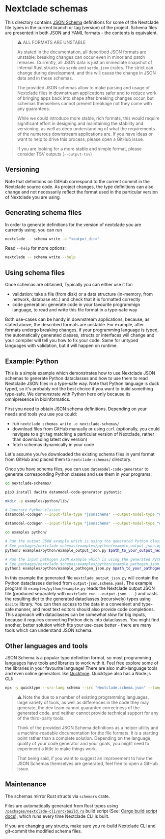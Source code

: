 # Nextclade schemas

This directory contains [JSON Schema](https://json-schema.org/) definitions for some of the Nextclade file types in the current branch or tag (version) of the project. Schema files are presented in both JSON and YAML formats - the contents is equivalent.

> ⚠️ ALL FORMATS ARE UNSTABLE
>
> As stated in the documentation, all described JSON formats are unstable: breaking changes can occur even in minor and patch releases. Currently, all JSON data is just an immediate snapshot of internal Rust structs via `serde` and `serde_json` crates. The strict can change during development, and this will cause the change in JSON data and in these schemas.
>
> The provided JSON schemas allow to make parsing and usage of Nextclade files in downstream applications safer and to reduce work of bringing apps back into shape after breaking changes occur, but schemas themselves cannot prevent breakage not they come with any guarantees.
>
> While we could introduce more stable, rich formats, this would require significant effort in designing and maintaining the stability and versioning, as well as deep understanding of what the requirements of the numerous downstream applications are. If you have ideas or want to help to drive this process, please open a GitHub issue.

> If you are looking for a more stable and simple format, please consider TSV outputs (`--output-tsv`)

## Versioning

Note that definitions on GitHub correspond to the current commit in the Nextclade source code. As project changes, the type definitions can also change and not necessarily reflect the format used in the particular version of Nextclade you are using.

## Generating schema files

In order to generate definitions for the version of nextclade you are currently using, you can run

```bash
nextclade -- schema write -o "<output_dir>"
```

Read `--help` for more options:

```bash
nextclade -- schema write --help
```

## Using schema files

Once schemas are obtained, Typically you can either use it for:

- validation: take a file (from disk) or a data structure (in-memory, from network, database etc.) and check that it is formatted correctly
- code generation: generate code in your favourite programmign language, to read and write this file format in a type-safe way

Both use-cases can be handy in downstream applications, because, as stated above, the described formats are unstable. For example, after formats undergo breaking changes, if your programming language is typed, the automatically generated classes, structs or interfaces will change and your compiler will tell you how to fix your code. Same for untyped languages with validation, but it will happen on runtime.

## Example: Python

This is a simple example which demonstrates how to use Nextclade JSON schemas to generate Python dataclasses and how to use them to read Nextclade JSON files in a type-safe way. Note that Python language is duck typed, so it's probably not the best choice if you want to build something type-safe. We demonstrate with Python here only because its omnipresence in bioinformatics.

First you need to obtain JSON schema definitions. Depending on your needs and tools you use you could:

- run `nextclade schemas write -o nextclade-schemas/`
- download files from GitHub manually or using `curl` (optionally, you could navigate to a git tag matching a particular version of Nextclade, rather than downloading latest dev version)
- fetch schemas dynamically in your code

Let's assume you've downloaded the existing schema files in yaml format from GitHub and placed them to `nextclade-schemas/` directory.

Once you have schema files, you can use `datamodel-code-generator` to generate corresponding Python classes and use them in your programs:

```bash
cd nextclade-schemas/

pip3 install dacite datamodel-code-generator pydantic

mkdir -p examples/python/lib/

# Generate Python classes
datamodel-codegen --input-file-type "jsonschema" --output-model-type "dataclasses.dataclass" --enum-field-as-literal=all --input "output-json.schema.yaml" --output "examples/python/lib/nextclade_output_json.py"

datamodel-codegen --input-file-type "jsonschema" --output-model-type "dataclasses.dataclass" --enum-field-as-literal=all --input "input-pathogen-json.schema.yaml" --output "examples/python/lib/nextclade_input_pathogen_json.py"

cd examples python/

# Run the output JSON example which is using the generated Python classes.
# See packages/nextclade-schemas/examples/python/example_output_json.py
python3 examples/python/example_output_json.py $path_to_your_output_nextclade_json

# Run the input pathogen JSON example which is using the generated Python classes.
# See packages/nextclade-schemas/examples/python/example_pathogen_json.py
python3 examples/python/example_pathogen_json.py $path_to_your_pathogen_json
```

In this example the generated file `nextclade_output_json.py` will contain the Python dataclasses derived from `output-json.schema.yaml`. The example program in `examples/python/example.py` reads the Nextclade output JSON file (produced separately with `nextclade run --output-json ...`) and casts the resulting dict to the generated dataclasses (recursively) types using `dacite` library. You can then access to the data in a convenient and type-safe manner, and most text editors should also provide code completions. This approach with dataclasses can be somewhat slow for big inputs, because it requires converting Python dicts into dataclasses. You might find another, better solution which fits your use-case better - there are many tools which can understand JSON schema.

## Other languages and tools

JSON Schema is a popular type definition format, so most programming languages have tools and libraries to work with it. Feel free explore some of the libraries in your favourite language! There are also multi-language tools and even online generators like [Qucktype](https://quicktype.io/). Quicktype also has a Node.js CLI:

```bash
npx -y quicktype --src-lang schema --src "Nextclade.schema.json" --lang python --python-version 3.7 --just-types --top-level "_NextcladeSchemaRoot" --out "python/Nextclade.py"
```

> ⚠️ Note the due to a number of existing programming languages, large variety of tools, as well as differences in the code they may generate, the dev team cannot guarantee correctness of the generated code, and neither cannot provide technical support for any of the third-party tools.
>
> Think of the provided JSON Schema definitions as a helper utility and a machine-readable documentation for the file formats. It is a starting point rather than a complete solution. Depending on the language, quality of your code generator and your goals, you might need to experiment a little to make things work.
>
> That being said, if you want to suggest an improvement to how the JSON Schemas themselves are generated, feel free to open a GitHub issue.

## Maintenance

The schemas mirror Rust structs via `schemars` crate.

Files are automatically generated from Rust types using [`/packages/nextclade-cli/src/build.rs`](../nextclade-cli/src/build.rs) build script (See: [Cargo build script docs](https://doc.rust-lang.org/cargo/reference/build-scripts.html)), which runs every time Nextclade CLI is built.

If you are changing any structs, make sure you re-build Nextclade CLI and git-commit the modified schema files.
